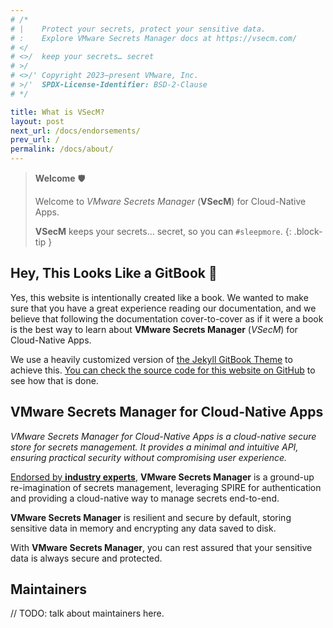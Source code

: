 ```yaml
---
# /*
# |    Protect your secrets, protect your sensitive data.
# :    Explore VMware Secrets Manager docs at https://vsecm.com/
# </
# <>/  keep your secrets… secret
# >/
# <>/' Copyright 2023–present VMware, Inc.
# >/'  SPDX-License-Identifier: BSD-2-Clause
# */

title: What is VSecM?
layout: post
next_url: /docs/endorsements/
prev_url: /
permalink: /docs/about/
---
```


> **Welcome** 🛡
> 
> Welcome to *VMware Secrets Manager* (**VSecM**) for Cloud-Native Apps.️
> 
> **VSecM** keeps your secrets… secret, so you can `#sleepmore`.
{: .block-tip }

## Hey, This Looks Like a GitBook 📖

Yes, this website is intentionally created like a book. We wanted to make
sure that you have a great experience reading our documentation, and we
believe that following the documentation cover-to-cover as if it were a book
is the best way to learn about **VMware Secrets Manager** (*VSecM*) for
Cloud-Native Apps.

We use a heavily customized version of [the Jekyll GitBook Theme][gitbook-theme]
to achieve this. [You can check the source code for this website on
GitHub][github] to see how that is done.

## VMware Secrets Manager for Cloud-Native Apps

*VMware Secrets Manager for Cloud-Native Apps is a cloud-native secure store
for secrets management. It provides a minimal and intuitive API, ensuring
practical security without compromising user experience.*

[Endorsed by **industry experts**](/docs/endorsements/), **VMware Secrets Manager** 
is a ground-up re-imagination of secrets management, leveraging SPIRE for 
authentication and providing a cloud-native way to manage secrets end-to-end.

**VMware Secrets Manager** is resilient and secure by default, storing sensitive
data in memory and encrypting any data saved to disk.

With **VMware Secrets Manager**, you can rest assured that your sensitive data is
always secure and protected.

## Maintainers

// TODO: talk about maintainers here.

[gitbook-theme]: https://github.com/sighingnow/jekyll-gitbook "Jekyll GitBook Theme"
[github]: https://github.com/vmware-tanzu/secrets-manager/tree/main/docs "VMware Secrets Manager Documentation on GitHub"